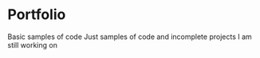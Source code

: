 # Portfolio
Basic samples of code
Just samples of code and incomplete projects I am still working on
